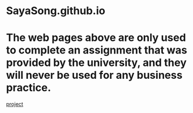 # SayaSong.github.io
# The web pages above are only used to complete an assignment that was provided by the university, and they will never be used for any business practice.
<a href="/index.html">project</a>


